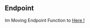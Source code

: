 ## Endpoint

Im Moving Endpoint Function to [Here !](https://github.com/hafidzamr/hafidzamr.github.io/tree/main/pages/api)